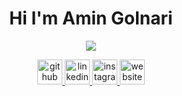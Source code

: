 <h1 align="center">Hi I'm Amin Golnari</h1>
<p align='center'>
  <a href="#"><img src = "https://visitor-badge.glitch.me/badge?page_id=amingolnari??style=for-the-badge&logo=appveyor"></a>
</p>

<p align="center">
  <a href="https://github.com/amingolnari">
    <img alt="github" src="https://cdn.jsdelivr.net/npm/simple-icons@3.0.1/icons/github.svg" height="40"/>
  </a>
  <a href="https://www.linkedin.com/in/amin-golnari/">
    <img alt="linkedin" src="https://cdn.jsdelivr.net/npm/simple-icons@3.0.1/icons/linkedin.svg" height="40"/>
  </a>
  <a href="https://www.instagram.com/deepmentality/">
    <img alt="instagram" src="https://cdn.jsdelivr.net/npm/simple-icons@3.0.1/icons/instagram.svg" height="40"/>
  </a>
  <a href="https://amingolnari.github.io/">
    <img alt="website" src="https://cdn.jsdelivr.net/npm/simple-icons@3.0.1/icons/icloud.svg" height="40"/>
  </a>
  <br />
  <br />
  <!--
  <a>
    <img alt="GitHub Stats" src="https://github-readme-stats.vercel.app/api?username=amingolnari&show_icons=true&theme=dracula"/>
  </a>
  -->
</p>


<!-- 
![GitHub stats](https://github-readme-stats.vercel.app/api?username=amingolnari&show_icons=true&theme=dracula)  

![GitHub Activity Graph](https://activity-graph.herokuapp.com/graph?username=amingolnari)  

![Profile views](https://gpvc.arturio.dev/amingolnari)  
-->

<!--
[<img src='https://cdn.jsdelivr.net/npm/simple-icons@3.0.1/icons/github.svg' alt='github' height='40'>](https://github.com/amingolnari)  [<img src='https://cdn.jsdelivr.net/npm/simple-icons@3.0.1/icons/linkedin.svg' alt='linkedin' height='40'>](https://www.linkedin.com/in/amin-golnari/) [<img src='https://cdn.jsdelivr.net/npm/simple-icons@3.0.1/icons/instagram.svg' alt='instagram' height='40'>](https://www.instagram.com/deepmentality/) [<img src='https://cdn.jsdelivr.net/npm/simple-icons@3.0.1/icons/icloud.svg' alt='website' height='40'>](https://amingolnari.github.io/)  
-->

